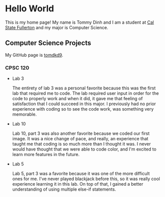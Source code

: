 # Hello World

This is my home page! My name is Tommy Dinh and I am a student at [Cal State Fullerton](http://www.fullerton.edu/) and my major is Computer Science.

## Computer Science Projects

My GitHub page is [tomdkd9](http://github.com/tomdkd9).

### CPSC 120

* Lab 3

    The entirety of lab 3 was a personal favorite because this was the first lab that required me to code. The lab required user input in order for the code to properly work and when it did, it gave me that feeling of satisfaction that I could succeed in this major. I previously had no prior experience with coding so to see the code work, was something very memorable. 

* Lab 10

    Lab 10, part 3 was also another favorite because we coded our first image. It was a nice change of pace, and really, an experience that taught me that coding is so much more than I thought it was. I never would have thought that we were able to code color, and I'm excited to learn more features in the future.   

* Lab 5

    Lab 5, part 3 was a favorite because it was one of the more difficult ones for me. I've never played blackjack before this, so it was really cool experience learning it in this lab. On top of that, I gained a better understanding of using multiple else-if statements.


    
